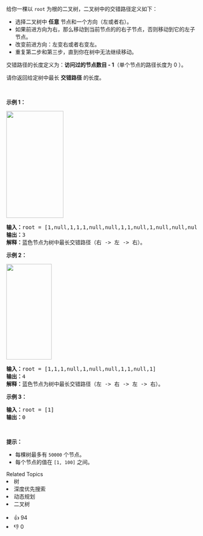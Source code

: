 <p>给你一棵以&nbsp;<code>root</code>&nbsp;为根的二叉树，二叉树中的交错路径定义如下：</p>

<ul> 
 <li>选择二叉树中 <strong>任意</strong>&nbsp;节点和一个方向（左或者右）。</li> 
 <li>如果前进方向为右，那么移动到当前节点的的右子节点，否则移动到它的左子节点。</li> 
 <li>改变前进方向：左变右或者右变左。</li> 
 <li>重复第二步和第三步，直到你在树中无法继续移动。</li> 
</ul>

<p>交错路径的长度定义为：<strong>访问过的节点数目 - 1</strong>（单个节点的路径长度为 0 ）。</p>

<p>请你返回给定树中最长 <strong>交错路径</strong>&nbsp;的长度。</p>

<p>&nbsp;</p>

<p><strong>示例 1：</strong></p>

<p><strong><img alt="" src="https://assets.leetcode-cn.com/aliyun-lc-upload/uploads/2020/03/07/sample_1_1702.png" style="height: 283px; width: 151px;" /></strong></p>

<pre><strong>输入：</strong>root = [1,null,1,1,1,null,null,1,1,null,1,null,null,null,1,null,1]
<strong>输出：</strong>3
<strong>解释：</strong>蓝色节点为树中最长交错路径（右 -&gt; 左 -&gt; 右）。
</pre>

<p><strong>示例 2：</strong></p>

<p><strong><img alt="" src="https://assets.leetcode-cn.com/aliyun-lc-upload/uploads/2020/03/07/sample_2_1702.png" style="height: 253px; width: 120px;" /></strong></p>

<pre><strong>输入：</strong>root = [1,1,1,null,1,null,null,1,1,null,1]
<strong>输出：</strong>4
<strong>解释：</strong>蓝色节点为树中最长交错路径（左 -&gt; 右 -&gt; 左 -&gt; 右）。
</pre>

<p><strong>示例 3：</strong></p>

<pre><strong>输入：</strong>root = [1]
<strong>输出：</strong>0
</pre>

<p>&nbsp;</p>

<p><strong>提示：</strong></p>

<ul> 
 <li>每棵树最多有&nbsp;<code>50000</code>&nbsp;个节点。</li> 
 <li>每个节点的值在&nbsp;<code>[1, 100]</code> 之间。</li> 
</ul>

<div><div>Related Topics</div><div><li>树</li><li>深度优先搜索</li><li>动态规划</li><li>二叉树</li></div></div><br><div><li>👍 94</li><li>👎 0</li></div>